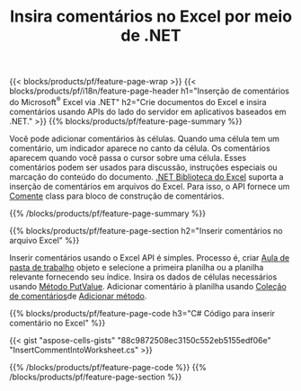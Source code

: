 ﻿---
title: Insira comentários no Excel por meio de .NET
url: /pt/net/comment/
description: C# códigos-fonte que como inserir comentários em arquivos do Microsoft Excel usando a biblioteca .NET. 
---
{{< blocks/products/pf/feature-page-wrap >}}
{{< blocks/products/pf/i18n/feature-page-header h1="Inserção de comentários do Microsoft<sup>&reg;</sup> Excel via .NET" h2="Crie documentos do Excel e insira comentários usando APIs do lado do servidor em aplicativos baseados em .NET." >}}
{{% blocks/products/pf/feature-page-summary %}}

Você pode adicionar comentários às células. Quando uma célula tem um comentário, um indicador aparece no canto da célula. Os comentários aparecem quando você passa o cursor sobre uma célula. Esses comentários podem ser usados para discussão, instruções especiais ou marcação do conteúdo do documento. [.NET Biblioteca do Excel](/cells/net/) suporta a inserção de comentários em arquivos do Excel. Para isso, o API fornece um [Comente](https://apireference.aspose.com/cells/net/aspose.cells/comment) class para bloco de construção de comentários.

{{% /blocks/products/pf/feature-page-summary %}}

{{% blocks/products/pf/feature-page-section h2="Inserir comentários no arquivo Excel" %}}

Inserir comentários usando o Excel API é simples. Processo é, criar [Aula de pasta de trabalho](https://apireference.aspose.com/cells/net/aspose.cells/workbook) objeto e selecione a primeira planilha ou a planilha relevante fornecendo seu índice. Insira os dados de células necessários usando [Método PutValue](https://apireference.aspose.com/cells/net/aspose.cells/cell/methods/putvalue/index). Adicionar comentário à planilha usando [Coleção de comentários](https://apireference.aspose.com/cells/net/aspose.cells/commentcollection)de [Adicionar método](https://apireference.aspose.com/cells/net/aspose.cells.commentcollection/add/methods/1).

{{% blocks/products/pf/feature-page-code h3="C# Código para inserir comentário no Excel" %}}

{{< gist "aspose-cells-gists" "88c9872508ec3150c552eb5155edf06e" "InsertCommentIntoWorksheet.cs" >}}

{{% /blocks/products/pf/feature-page-code %}}
{{% /blocks/products/pf/feature-page-section %}}
